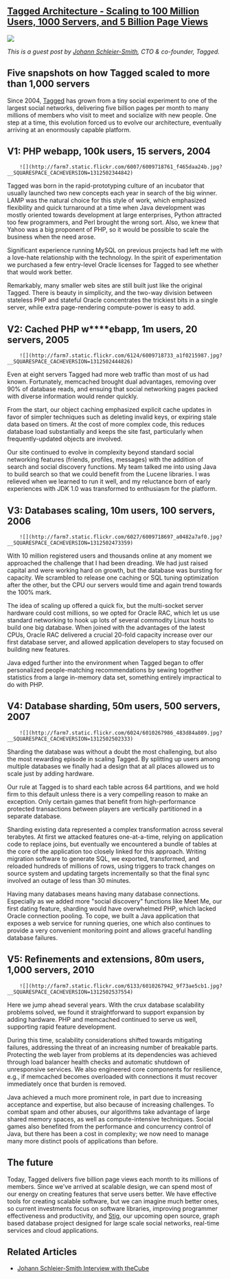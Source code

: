 ## [Tagged Architecture - Scaling to 100 Million Users, 1000 Servers, and 5 Billion Page Views](/blog/2011/8/8/tagged-architecture-scaling-to-100-million-users-1000-server.html)

    

    

![](http://farm7.static.flickr.com/6070/6023161643_5103915345_m.jpg)

_This is a guest post by [Johann Schleier-Smith](http://www.crunchbase.com/person/johann-schleier-smith), CTO & co-founder, Tagged._

## Five snapshots on how Tagged scaled to more than 1,000 servers

Since 2004, [Tagged](http://www.tagged.com/) has grown from a tiny social experiment to one of the largest social networks, delivering five billion pages per month to many millions of members who visit to meet and socialize with new people. One step at a time, this evolution forced us to evolve our architecture, eventually arriving at an enormously capable platform[](http://www.stigdb.org).

## V1: PHP webapp, 100k users, 15 servers, 2004

        ![](http://farm7.static.flickr.com/6007/6009718761_f465daa24b.jpg?__SQUARESPACE_CACHEVERSION=1312502344842)        

Tagged was born in the rapid-prototyping culture of an incubator that usually launched two new concepts each year in search of the big winner. LAMP was the natural choice for this style of work, which emphasized flexibility and quick turnaround at a time when Java development was mostly oriented towards development at large enterprises, Python attracted too few programmers, and Perl brought the wrong sort. Also, we knew that Yahoo was a big proponent of PHP, so it would be possible to scale the business when the need arose.

Significant experience running MySQL on previous projects had left me with a love-hate relationship with the technology. In the spirit of experimentation we purchased a few entry-level Oracle licenses for Tagged to see whether that would work better.

Remarkably, many smaller web sites are still built just like the original Tagged. There is beauty in simplicity, and the two-way division between stateless PHP and stateful Oracle concentrates the trickiest bits in a single server, while extra page-rendering compute-power is easy to add.

## V2: Cached PHP **w****ebapp, 1m users, 20 servers, 2005**

        ![](http://farm7.static.flickr.com/6124/6009718733_a1f0215987.jpg?__SQUARESPACE_CACHEVERSION=1312502444826)        

Even at eight servers Tagged had more web traffic than most of us had known. Fortunately, memcached brought dual advantages, removing over 90% of database reads, and ensuing that social networking pages packed with diverse information would render quickly.

From the start, our object caching emphasized explicit cache updates in favor of simpler techniques such as deleting invalid keys, or expiring stale data based on timers. At the cost of more complex code, this reduces database load substantially and keeps the site fast, particularly when frequently-updated objects are involved.

Our site continued to evolve in complexity beyond standard social networking features (friends, profiles, messages) with the addition of search and social discovery functions. My team talked me into using Java to build search so that we could benefit from the Lucene libraries. I was relieved when we learned to run it well, and my reluctance born of early experiences with JDK 1.0 was transformed to enthusiasm for the platform.

## V3: Databases scaling, 10m users, 100 servers, 2006

        ![](http://farm7.static.flickr.com/6027/6009718697_a0482a7af0.jpg?__SQUARESPACE_CACHEVERSION=1312502473359)        

With 10 million registered users and thousands online at any moment we approached the challenge that I had been dreading. We had just raised capital and were working hard on growth, but the database was bursting for capacity. We scrambled to release one caching or SQL tuning optimization after the other, but the CPU our servers would time and again trend towards the 100% mark.

The idea of scaling up offered a quick fix, but the multi-socket server hardware could cost millions, so we opted for Oracle RAC, which let us use standard networking to hook up lots of several commodity Linux hosts to build one big database. When joined with the advantages of the latest CPUs, Oracle RAC delivered a crucial 20-fold capacity increase over our first database server, and allowed application developers to stay focused on building new features.

Java edged further into the environment when Tagged began to offer personalized people-matching recommendations by sewing together statistics from a large in-memory data set, something entirely impractical to do with PHP.

## V4: Database sharding, 50m users, 500 servers, 2007

        ![](http://farm7.static.flickr.com/6024/6010267986_483d84a809.jpg?__SQUARESPACE_CACHEVERSION=1312502502333)        

Sharding the database was without a doubt the most challenging, but also the most rewarding episode in scaling Tagged. By splitting up users among multiple databases we finally had a design that at all places allowed us to scale just by adding hardware.

Our rule at Tagged is to shard each table across 64 partitions, and we hold firm to this default unless there is a very compelling reason to make an exception. Only certain games that benefit from high-performance protected transactions between players are vertically partitioned in a separate database.

Sharding existing data represented a complex transformation across several terabytes. At first we attacked features one-at-a-time, relying on application code to replace joins, but eventually we encountered a bundle of tables at the core of the application too closely linked for this approach. Writing migration software to generate SQL, we exported, transformed, and reloaded hundreds of millions of rows, using triggers to track changes on source system and updating targets incrementally so that the final sync involved an outage of less than 30 minutes.

Having many databases means having many database connections. Especially as we added more "social discovery" functions like Meet Me, our first dating feature, sharding would have overwhelmed PHP, which lacked Oracle connection pooling. To cope, we built a Java application that exposes a web service for running queries, one which also continues to provide a very convenient monitoring point and allows graceful handling database failures.

## V5: Refinements and extensions, 80m users, 1,000 servers, 2010

        ![](http://farm7.static.flickr.com/6133/6010267942_9f73ae5cb1.jpg?__SQUARESPACE_CACHEVERSION=1312502537554)        

Here we jump ahead several years. With the crux database scalability problems solved, we found it straightforward to support expansion by adding hardware. PHP and memcached continued to serve us well, supporting rapid feature development.

During this time, scalability considerations shifted towards mitigating failures, addressing the threat of an increasing number of breakable parts. Protecting the web layer from problems at its dependencies was achieved through load balancer health checks and automatic shutdown of unresponsive services. We also engineered core components for resilience, e.g., if memcached becomes overloaded with connections it must recover immediately once that burden is removed.

Java achieved a much more prominent role, in part due to increasing acceptance and expertise, but also because of increasing challenges. To combat spam and other abuses, our algorithms take advantage of large shared memory spaces, as well as compute-intensive techniques. Social games also benefited from the performance and concurrency control of Java, but there has been a cost in complexity; we now need to manage many more distinct pools of applications than before.

## The future

Today, Tagged delivers five billion page views each month to its millions of members. Since we've arrived at scalable design, we can spend most of our energy on creating features that serve users better. We have effective tools for creating scalable software, but we can imagine much better ones, so current investments focus on software libraries, improving programmer effectiveness and productivity, and [Stig](http://www.stigdb.org), our upcoming open source, graph based database project designed for large scale social networks, real-time services and cloud applications.

## Related Articles

*   [Johann Schleier-Smith Interview with theCube](http://siliconangle.tv/video/johann-schleier-smith-cto-cofounder-tagged)

    